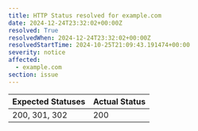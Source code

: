 ```yaml
---
title: HTTP Status resolved for example.com
date: 2024-12-24T23:32:02+00:00Z
resolved: True
resolvedWhen: 2024-12-24T23:32:02+00:00Z
resolvedStartTime: 2024-10-25T21:09:43.191474+00:00
severity: notice
affected:
  - example.com
section: issue
---
```


| Expected Statuses | Actual Status  |
|-------------------|----------------|
| 200, 301, 302 | 200 |
